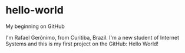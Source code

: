# hello-world
My beginning on GitHub

I'm Rafael Gerônimo, from Curitiba, Brazil. 
I'm a new student of Internet Systems and this is my first project on the GitHub: Hello World!
